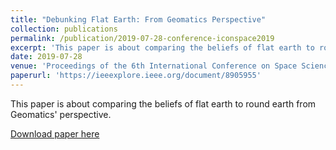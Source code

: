 ```yaml
---
title: "Debunking Flat Earth: From Geomatics Perspective"
collection: publications
permalink: /publication/2019-07-28-conference-iconspace2019
excerpt: 'This paper is about comparing the beliefs of flat earth to round earth from Geomatics' perspective.'
date: 2019-07-28
venue: 'Proceedings of the 6th International Conference on Space Science and Communication (IconSpace 2019)'
paperurl: 'https://ieeexplore.ieee.org/document/8905955'
---
```

This paper is about comparing the beliefs of flat earth to round earth from Geomatics' perspective.

[Download paper here](https://ieeexplore.ieee.org/document/8905955)
